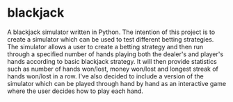 # blackjack
A blackjack simulator written in Python.
The intention of this project is to create a simulator which can be used to test different betting strategies. The simulator allows a user to create a betting strategy and then run through a specified number of hands playing both the dealer's and player's hands according to basic blackjack strategy. It will then provide statistics such as number of hands won/lost, money won/lost and longest streak of hands won/lost in a row. I've also decided to include a version of the simulator which can be played through hand by hand as an interactive game where the user decides how to play each hand.
